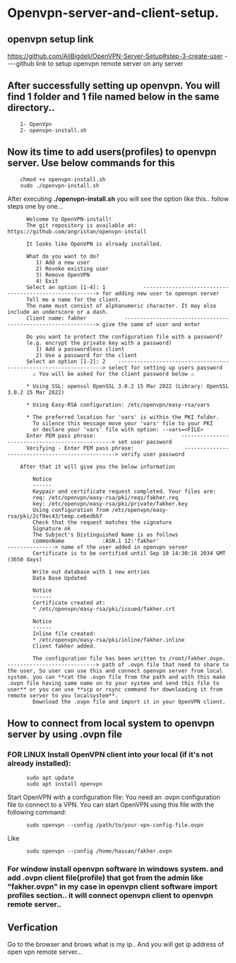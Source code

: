 # Openvpn-server-and-client-setup.

## openvpn setup link

https://github.com/AliBigdeli/OpenVPN-Server-Setup#step-3-create-user     ----github link to setup openvpn remote server on any server

## After successfully setting up openvpn. You will find 1 folder and 1 file named below in the same directory..

        1- OpenVpn  
        2- openvpn-install.sh

## Now its time to add users(profiles)  to openvpn server. Use below commands for this

        chmod +x openvpn-install.sh
        sudo ./openvpn-install.sh

  After executing **./openvpn-install.sh** you will see the option like this.. follow steps one by one...   

          Welcome to OpenVPN-install!
          The git repository is available at: https://github.com/angristan/openvpn-install
          
          It looks like OpenVPN is already installed.
          
          What do you want to do?
             1) Add a new user
             2) Revoke existing user
             3) Remove OpenVPN
             4) Exit
          Select an option [1-4]: 1            -------------------------------------------------------> for adding new user to openvpn server
          Tell me a name for the client.
          The name must consist of alphanumeric character. It may also include an underscore or a dash.
          Client name: fakher            -------------------------------------------------------------> give the same of user and enter
          
          Do you want to protect the configuration file with a password?
          (e.g. encrypt the private key with a password)
             1) Add a passwordless client
             2) Use a password for the client
          Select an option [1-2]: 2    -----------------------------------------------------------------> select for setting up users password
            ⚠️ You will be asked for the client password below ⚠️
          
          * Using SSL: openssl OpenSSL 3.0.2 15 Mar 2022 (Library: OpenSSL 3.0.2 15 Mar 2022)
          
          * Using Easy-RSA configuration: /etc/openvpn/easy-rsa/vars
          
          * The preferred location for 'vars' is within the PKI folder.
            To silence this message move your 'vars' file to your PKI
            or declare your 'vars' file with option: --vars=<FILE>
          Enter PEM pass phrase:                           ------------------------------------------------> set user password
          Verifying - Enter PEM pass phrase:                ------------------------------------------------> verify user password
        
        After that it will give you the below information 
            
            Notice
            ------
            Keypair and certificate request completed. Your files are:
            req: /etc/openvpn/easy-rsa/pki/reqs/fakher.req
            key: /etc/openvpn/easy-rsa/pki/private/fakher.key
            Using configuration from /etc/openvpn/easy-rsa/pki/2cf0ec43/temp.ce6edbb7
            Check that the request matches the signature
            Signature ok
            The Subject's Distinguished Name is as follows
            commonName            :ASN.1 12:'fakher'                         ---------------> name of the user added in openvpn server
            Certificate is to be certified until Sep 10 14:30:16 2034 GMT (3650 days)
            
            Write out database with 1 new entries
            Data Base Updated
            
            Notice
            ------
            Certificate created at:
            * /etc/openvpn/easy-rsa/pki/issued/fakher.crt
            
            Notice
            ------
            Inline file created:
            * /etc/openvpn/easy-rsa/pki/inline/fakher.inline
            Client fakher added.
            
            The configuration file has been written to /root/fakher.ovpn.  ----------------------------> path of .ovpn file that need to share to the user, So user can use this and connect openvpn server from local system. you can **cat the .ovpn file from the path and with this make .ovpn file having same name on to your system and send this file to user** or you can use **scp or rsync command for downloading it from remote server to you localsystem**.                 
            Download the .ovpn file and import it in your OpenVPN client.

## How to connect from local system to openvpn server by using .ovpn file

### FOR LINUX Install OpenVPN client into your local (if it's not already installed):

          sudo apt update
          sudo apt install openvpn

Start OpenVPN with a configuration file: You need an .ovpn configuration file to connect to a VPN. You can start OpenVPN using this file with the following command:

          sudo openvpn --config /path/to/your-vpn-config-file.ovpn

  Like 

          sudo openvpn --config /home/hassan/fakher.ovpn 

### For window install openvpn software in windows system. and add .ovpn client file(profile) that got from the admin like "fakher.ovpn" in my case in openvpn client software import profiles section.. it will connect openvpn client to openvpn remote server..


## Verfication

  Go to the browser and brows what is my ip.. And you will get ip address of open vpn remote server...
